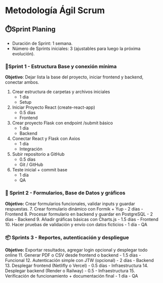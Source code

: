 # Metodología Ágil Scrum

## ⏱️Sprint Planing
- Duración de Sprint: 1 semana.
- Número de Sprints iniciales: 3 (ajustables para luego la próxima evolución).

### 🚀Sprint 1 - Estructura Base y conexión mínima
**Objetivo**: Dejar lista la base del proyecto, iniciar frontend y backend, conectar ambos.
1. Crear estructura de carpetas y archivos iniciales
    - 1 dia
    - Setup
2. Iniciar Proyecto React (create-react-app)
    - 0.5 dias
    - Frontend
3. Crear proyecto Flask con endpoint /submit básico
    - 1 día
    - Backend
4. Conectar React y Flask con Axios
    - 1 día
    - Integración
5. Subir repositorio a GitHub
    - 0.5 días
    - Git / GitHub
6. Teste inicial + commit base
    - 1 día
    - QA

### 📒 Sprint 2 - Formularios, Base de Datos y gráficos
**Objetivo:** Crear formularios funcionales, validar inputs y guardar respuestas.
7. Crear formulario dinámico con Formik + Yup
    - 2 días 
    - Frontend
8. Procesar formulario en backend y guardar en PostgreSQL
    - 2 días
    - Backend
9. Añadir gráficas básicas con Charts.js
    - 1.5 días
    - Frontend
10. Hacer pruebas de validación y envío con datos ficticios
    - 1 día
    - QA

### 📦 Sprints 3 - Reportes, autenticación y despliegue
**Objetivo:** Exportar resultados, agregar login opcional y desplegar todo online
11. Generar PDF o CSV desde frontend o backend
    - 1.5 días
    - Funcional
12. Autenticación simple con JTW (opcional)
    - 2 días
    - Backend
13. Desplegar frontend (Netlifly o Vercel)
    - 0.5 días
    - Infraestructura
14. Desplegar backend (Render o Railway)
    - 0.5
    - Infraestructura
15. Verificación de funcionamiento + documentación final
    - 1 día
    - QA
